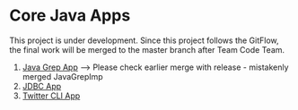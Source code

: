 # Core Java Apps
This project is under development. Since this project follows the GitFlow, the final work will be merged to the master branch after Team Code Team.

1. [Java Grep App](./grep) --> Please check earlier merge with release - mistakenly merged JavaGrepImp
2. [JDBC App](./jdbc)
3. [Twitter CLI App](./twitter)
